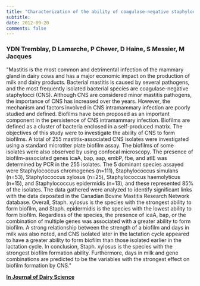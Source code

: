 ```yaml
---
title: "Characterization of the ability of coagulase-negative staphylococci isolated from the milk of Canadian farms to form biofilms"
subtitle: 
date: 2012-09-20
comments: false
---
```


### YDN Tremblay, D Lamarche, P Chever, D Haine, S Messier, M Jacques

"Mastitis is the most common and detrimental infection of the mammary gland in dairy cows and has a major economic impact on the production of milk and dairy products. Bacterial mastitis is caused by several pathogens, and the most frequently isolated bacterial species are coagulase-negative staphylocci (CNS). Although CNS are considered minor mastitis pathogens, the importance of CNS has increased over the years. However, the mechanism and factors involved in CNS intramammary infection are poorly studied and defined. Biofilms have been proposed as an important component in the persistence of CNS intramammary infection. Biofilms are defined as a cluster of bacteria enclosed in a self-produced matrix. The objectives of this study were to investigate the ability of CNS to form biofilms. A total of 255 mastitis-associated CNS isolates were investigated using a standard microtiter plate biofilm assay. The biofilms of some isolates were also observed by using confocal microscopy. The presence of biofilm-associated genes icaA, bap, aap, embP, fbe, and atlE was determined by PCR in the 255 isolates. The 5 dominant species assayed were Staphylococcus chromogenes (n=111), Staphylococcus simulans (n=53), Staphylococcus xylosus (n=25), Staphylococcus haemolyticus (n=15), and Staphylococcus epidermidis (n=13), and these represented 85% of the isolates. The data gathered were analyzed to identify significant links with the data deposited in the Canadian Bovine Mastitis Research Network database. Overall, Staph. xylosus is the species with the strongest ability to form biofilm, and Staph. epidermidis is the species with the lowest ability to form biofilm. Regardless of the species, the presence of icaA, bap, or the combination of multiple genes was associated with a greater ability to form biofilm. A strong relationship between the strength of a biofilm and days in milk was also noted, and CNS isolated later in the lactation cycle appeared to have a greater ability to form biofilm than those isolated earlier in the lactation cycle. In conclusion, Staph. xylosus is the species with the strongest biofilm formation ability. Furthermore, days in milk and gene combinations are predicted to be the variables with the strongest effect on biofilm formation by CNS."

<i class="ai ai-open-access ai-2x"></i> [**In Journal of Dairy Science**](https://www.journalofdairyscience.org/article/S0022-0302(12)00819-3/fulltext)
